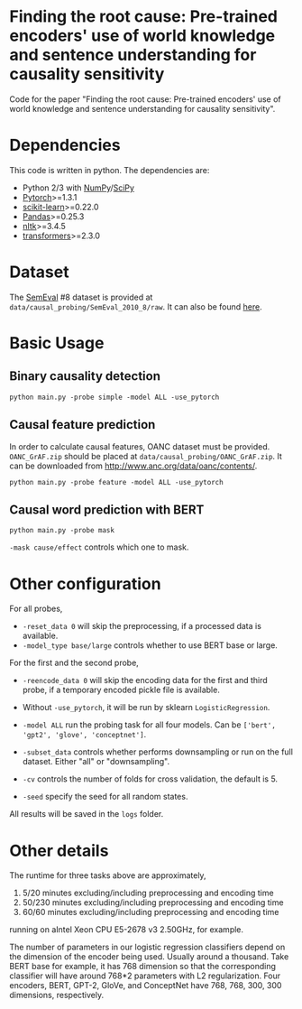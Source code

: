 # Finding the root cause: Pre-trained encoders' use of world knowledge and sentence understanding for causality sensitivity

Code for the paper "Finding the root cause: Pre-trained encoders' use of world knowledge and sentence understanding for causality sensitivity".

# Dependencies

This code is written in python. The dependencies are:

- Python 2/3 with [NumPy](http://www.numpy.org/)/[SciPy](http://www.scipy.org/)
- [Pytorch](http://pytorch.org/)>=1.3.1
- [scikit-learn](http://scikit-learn.org/stable/index.html)>=0.22.0
- [Pandas](https://pandas.pydata.org/)>=0.25.3
- [nltk](https://www.nltk.org/)>=3.4.5
- [transformers](https://huggingface.co/transformers/)>=2.3.0

# Dataset

The [SemEval](http://semeval2.fbk.eu/semeval2.php) #8 dataset is provided at `data/causal_probing/SemEval_2010_8/raw`. It can also be found [here](http://semeval2.fbk.eu/semeval2.php).

# Basic Usage

## Binary causality detection

```
python main.py -probe simple -model ALL -use_pytorch
```

## Causal feature prediction

In order to calculate causal features, OANC dataset must be provided. `OANC_GrAF.zip` should be placed at `data/causal_probing/OANC_GrAF.zip`. It can be downloaded from http://www.anc.org/data/oanc/contents/.

```
python main.py -probe feature -model ALL -use_pytorch
```

## Causal word prediction with BERT

```
python main.py -probe mask
```

`-mask cause/effect` controls which one to mask.

# Other configuration

For all probes,

- `-reset_data 0` will skip the preprocessing, if a processed data is available.
- `-model_type base/large` controls whether to use BERT base or large.

For the first and the second probe,

- `-reencode_data 0` will skip the encoding data for the first and third probe, if a temporary encoded pickle file is available.

- Without `-use_pytorch`, it will be run by sklearn `LogisticRegression`. 
- `-model ALL` run the probing task for all four models. Can be `['bert', 'gpt2', 'glove', 'conceptnet']`.
- `-subset_data` controls whether performs downsampling or run on the full dataset. Either "all" or "downsampling".
- `-cv` controls the number of folds for cross validation, the default is 5.
- `-seed` specify the seed for all random states.



All results will be saved in the `logs` folder.

# Other details

The runtime for three tasks above are approximately,

1. 5/20 minutes excluding/including preprocessing and encoding time
2. 50/230 minutes excluding/including preprocessing and encoding time
3. 60/60 minutes excluding/including preprocessing and encoding time

running on aIntel Xeon CPU E5-2678 v3 2.50GHz, for example.



The number of parameters in our logistic regression classifiers depend on the dimension of  the encoder being used. Usually around a thousand. Take BERT base for example, it has 768 dimension so that the corresponding classifier will have around 768*2 parameters with L2 regularization. Four encoders, BERT, GPT-2, GloVe, and ConceptNet have 768, 768, 300, 300 dimensions, respectively.